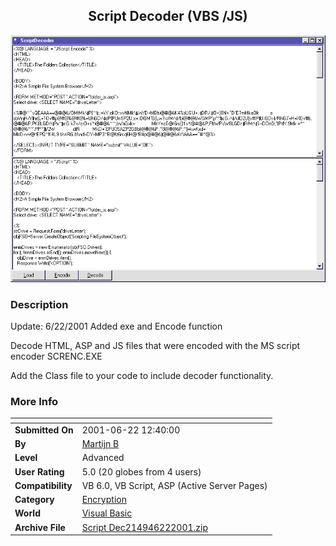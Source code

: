 ﻿<div align="center">

## Script Decoder \(VBS /JS\)

<img src="PIC2001614133944564.gif">
</div>

### Description

Update: 6/22/2001 Added exe and Encode function<br>

Decode HTML, ASP and JS files that were encoded with the MS script encoder SCRENC.EXE

Add the Class file to your code to include decoder functionality.
 
### More Info
 


<span>             |<span>
---                |---
**Submitted On**   |2001-06-22 12:40:00
**By**             |[Martijn B](https://github.com/Planet-Source-Code/PSCIndex/blob/master/ByAuthor/martijn-b.md)
**Level**          |Advanced
**User Rating**    |5.0 (20 globes from 4 users)
**Compatibility**  |VB 6\.0, VB Script, ASP \(Active Server Pages\) 
**Category**       |[Encryption](https://github.com/Planet-Source-Code/PSCIndex/blob/master/ByCategory/encryption__1-48.md)
**World**          |[Visual Basic](https://github.com/Planet-Source-Code/PSCIndex/blob/master/ByWorld/visual-basic.md)
**Archive File**   |[Script Dec214946222001\.zip](https://github.com/Planet-Source-Code/martijn-b-script-decoder-vbs-js__1-22858/archive/master.zip)








